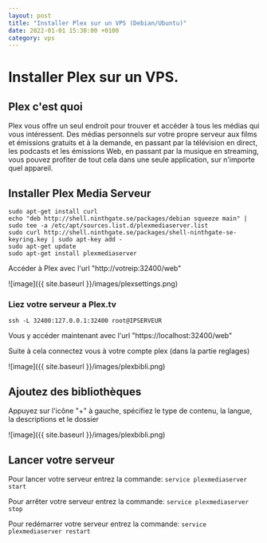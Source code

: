 ```yaml
---
layout: post
title: "Installer Plex sur un VPS (Debian/Ubuntu)"
date: 2022-01-01 15:30:00 +0100
category: vps
---
```


# Installer Plex sur un VPS.

## Plex c'est quoi
 
 Plex vous offre un seul endroit pour trouver et accéder à tous les médias qui vous intéressent. Des médias personnels sur votre propre serveur aux films et émissions gratuits et à la demande, en passant par la télévision en direct, les podcasts et les émissions Web, en passant par la musique en streaming, vous pouvez profiter de tout cela dans une seule application, sur n'importe quel appareil.
 
## Installer Plex Media Serveur
 
```
sudo apt-get install curl
echo "deb http://shell.ninthgate.se/packages/debian squeeze main" | sudo tee -a /etc/apt/sources.list.d/plexmediaserver.list
sudo curl http://shell.ninthgate.se/packages/shell-ninthgate-se-keyring.key | sudo apt-key add -
sudo apt-get update
sudo apt-get install plexmediaserver
```
Accéder à Plex avec l'url "http://votreip:32400/web"
 
![image]({{ site.baseurl }}/images/plexsettings.png)
 
### Liez votre serveur a Plex.tv
 
```ssh -L 32400:127.0.0.1:32400 root@IPSERVEUR```
 
Vous y accéder maintenant avec l'url "https://localhost:32400/web"
 
Suite à cela connectez vous à votre compte plex (dans la partie reglages)
 
![image]({{ site.baseurl }}/images/plexbibli.png)
 
## Ajoutez des bibliothèques
 
 Appuyez sur l'icône "+" à gauche, spécifiez le type de contenu, la langue, la descriptions et le dossier
 
 ![image]({{ site.baseurl }}/images/plexbibli.png)
 
## Lancer votre serveur
 
Pour lancer votre serveur entrez la commande: `service plexmediaserver start`
 
Pour arrêter votre serveur entrez la commande: `service plexmediaserver stop`
 
Pour redémarrer votre serveur entrez la commande: `service plexmediaserver restart`
